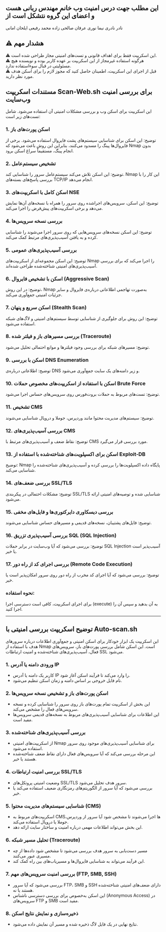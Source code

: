 ## این مطلب جهت درس امنیت وب خانم مهندس ربانی هست و اعضای این گروه نتشکل است از 
نادر نادری
نیما نوری
عرفان صالحی زاده
محمد رفیعی
ایلحان امانی

##  ⚠️ هشدار مهم   
⚠️ این اسکریپت فقط برای  اهداف قانونی و تست‌های امنیتی مجاز  طراحی شده است.  
⚠️  هرگونه استفاده غیرمجاز از این اسکریپت بر عهده کاربر بوده و نویسنده هیچ مسئولیتی در قبال سوءاستفاده ندارد.   
⚠️ قبل از اجرای این اسکریپت، اطمینان حاصل کنید که مجوز لازم را برای اسکن هدف مورد نظر دارید.  


## مستندات اسکریپت Scan-Web.sh برای بررسی امنیت وب‌سایت

این اسکریپت برای اسکن وب و بررسی مشکلات امنیتی آن استفاده می‌شود. شامل تست‌های زیر است:

### 1. اسکن پورت‌های باز
 توضیح:  این اسکن برای شناسایی سیستم‌های پشت فایروال استفاده می‌شود. برخی از فایروال‌ها پینگ را مسدود می‌کنند، بنابراین این روش باعث می‌شود که Nmap بدون انجام پینگ، مستقیماً سراغ اسکن برود.

### 2. تشخیص سیستم‌عامل
 توضیح:  این اسکن تلاش می‌کند سیستم‌عامل سرور را شناسایی کند. Nmap این کار را با بررسی پاسخ‌های بسته‌های TCP/IP انجام می‌دهد.

### 3. اسکن کامل با اسکریپت‌های NSE
 توضیح:  این اسکن، سرویس‌های اجراشده روی سرور را همراه با نسخه‌های آن‌ها نمایش می‌دهد و برخی اسکریپت‌های پیش‌فرض را اجرا می‌کند.

### 4. بررسی نسخه سرویس‌ها
 توضیح:  این اسکن نسخه‌های سرویس‌هایی که روی سرور اجرا می‌شوند را شناسایی کرده و به یافتن آسیب‌پذیری‌های مرتبط کمک می‌کند.

### 5. بررسی آسیب‌پذیری‌های عمومی
 توضیح:  این اسکن مجموعه‌ای از اسکریپت‌های Nmap را اجرا می‌کند که برای بررسی آسیب‌پذیری‌های امنیتی شناخته‌شده طراحی شده‌اند.

### 6. اسکن با تشخیص فایروال (Aggressive Scan)
 توضیح:  در این روش، Nmap به‌صورت تهاجمی اطلاعاتی درباره‌ی فایروال و سایر جزئیات امنیتی جمع‌آوری می‌کند.

### 7. اسکن سریع و پنهان (Stealth Scan)
 توضیح:  این روش برای جلوگیری از شناسایی توسط سیستم‌های امنیتی و لاگ‌های شبکه استفاده می‌شود.

### 8. بررسی مسیرهای باز و فیلتر شده (Traceroute)
 توضیح:  مسیرهای شبکه برای بررسی وجود فیلترها و موانع احتمالی تحلیل می‌شود.

### 9. اسکن با بررسی DNS Enumeration
 توضیح:  اطلاعاتی درباره‌ی DNS و زیر دامنه‌های یک سایت جمع‌آوری می‌شود.

### 10. اسکن با استفاده از اسکریپت‌های مخصوص حملات Brute Force
 توضیح:  تست‌های مربوط به حملات بروت‌فورس روی سرویس‌های حساس اجرا می‌شود.

### 11. تشخیص CMS
 توضیح:  سیستم‌های مدیریت محتوا مانند وردپرس، جوملا و دروپال شناسایی می‌شوند.

### 12. بررسی آسیب‌پذیری‌های CMS
 توضیح:  نقاط ضعف و آسیب‌پذیری‌های مرتبط با CMS مورد بررسی قرار می‌گیرد.

### 13. اسکن برای اکسپلویت‌های شناخته‌شده با استفاده از Exploit-DB
 توضیح:  Nmap پایگاه داده اکسپلویت‌ها را بررسی کرده و آسیب‌پذیری‌های شناخته‌شده را شناسایی می‌کند.

### 14. بررسی ضعف‌های SSL/TLS
 توضیح:  مشکلات احتمالی در پیکربندی SSL/TLS شناسایی شده و توصیه‌های امنیتی ارائه می‌شود.

### 15. بررسی دیسکاوری دایرکتوری‌ها و فایل‌های مخفی
 توضیح:  فایل‌های پشتیبان، نسخه‌های قدیمی و مسیرهای حساس شناسایی می‌شوند.

### 16. بررسی آسیب‌پذیری تزریق SQL (SQL Injection)
 توضیح:  بررسی می‌شود که آیا وب‌سایت در برابر حملات SQL Injection آسیب‌پذیر است یا خیر.

### 17. بررسی اجرای کد از راه دور (Remote Code Execution)
 توضیح:  بررسی می‌شود که آیا اجرای کد مخرب از راه دور روی سرور امکان‌پذیر است یا خیر.


### نحوه استفاده:
برای اجرای اسکریپت، کافی است دسترسی اجرا (execute) به آن بدهید و سپس آن را اجرا کنید.


----

##  توضیح اسکریپت بررسی امنیتی با Auto-scan.sh   
این اسکریپت یک ابزار خودکار برای اسکن امنیتی و جمع‌آوری اطلاعات درباره سرورهای هدف با استفاده از  Nmap  است. این اسکن شامل بررسی پورت‌های باز، سرویس‌های فعال، آسیب‌پذیری‌های شناخته‌شده و امنیت ارتباطات SSL می‌شود.  



### 1.  ورودی دامنه یا آدرس IP   
- کاربر یک  دامنه  یا  آدرس IP  را وارد می‌کند تا فرآیند اسکن آغاز شود.  
- نام فایل خروجی بر اساس دامنه و زمان اسکن تنظیم می‌شود.  

### 2.  اسکن پورت‌های باز و تشخیص نسخه سرویس‌ها   
- این بخش از اسکریپت تمام  پورت‌های باز  روی سرور را شناسایی کرده و  نسخه سرویس‌های فعال  را مشخص می‌کند.  
- این اطلاعات برای شناسایی آسیب‌پذیری‌های مربوط به نسخه‌های قدیمی سرویس‌ها مفید است.  

### 3.  بررسی آسیب‌پذیری‌های شناخته‌شده   
- از اسکریپت‌های امنیتی  Nmap  برای شناسایی آسیب‌پذیری‌های موجود روی سرور استفاده می‌شود.  
- این مرحله بررسی می‌کند که آیا سرویس‌های فعال دارای  نقاط ضعف شناخته‌شده  هستند یا خیر.  

### 4.  بررسی امنیت ارتباطات SSL/TLS   
- وضعیت امنیتی پروتکل‌های  SSL/TLS  سرور هدف تحلیل می‌شود.  
- بررسی می‌شود که آیا سرور از  الگوریتم‌های رمزنگاری ضعیف  استفاده می‌کند یا خیر.  

### 5.  شناسایی سیستم‌های مدیریت محتوا (CMS)   
- اسکریپت‌های مربوط به  CMSها  اجرا می‌شوند تا مشخص شود آیا سرور از وردپرس، جوملا یا دروپال استفاده می‌کند.  
- این بخش می‌تواند اطلاعات مهمی درباره امنیت و ساختار سایت ارائه دهد.  

### 6.  تحلیل مسیر شبکه (Traceroute)   
- مسیر  دست‌یابی به سرور هدف  بررسی می‌شود تا مشخص شود داده‌ها از چه مسیری عبور می‌کنند.  
- این فرآیند می‌تواند به شناسایی  فایروال‌ها  و  مسیریاب‌های بین راه  کمک کند.  

### 7.  بررسی امنیت سرویس‌های مهم (FTP, SMB, SSH)   
- بررسی می‌شود که آیا سرور  FTP، SMB و SSH  دارای ضعف‌های امنیتی شناخته‌شده هستند یا نه.  
- این اسکن به‌خصوص برای بررسی  دسترسی ناشناس (Anonymous Access)  در سرویس‌های FTP و SMB مفید است.  

### 8.  ذخیره‌سازی و نمایش نتایج اسکن   
- نتایج نهایی در یک فایل لاگ ذخیره شده و مسیر آن نمایش داده می‌شود.  


